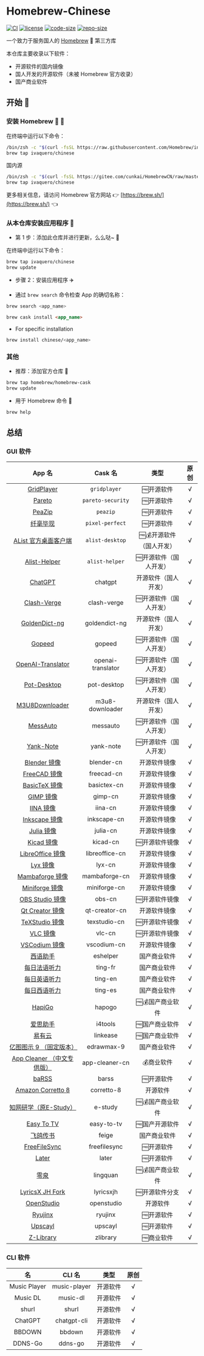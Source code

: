 # Homebrew-Chinese

[![CI](https://github.com/ivaquero/homebrew-chinese/actions/workflows/main.yml/badge.svg)](https://github.com/ivaquero/homebrew-chinese/actions/workflows/main.yml) [![license](https://img.shields.io/github/license/ivaquero/homebrew-chinese.svg)](https://img.shields.io/github/languages/license/homebrew-chinese.svg) [![code-size](https://img.shields.io/github/languages/code-size/ivaquero/homebrew-chinese.svg)](https://img.shields.io/github/languages/code-size/ivaquero/homebrew-chinese.svg) [![repo-size](https://img.shields.io/github/repo-size/ivaquero/homebrew-chinese.svg)](https://img.shields.io/github/repo-size/ivaquero/homebrew-chinese.svg)

一个致力于服务国人的 [Homebrew](https://github.com/Homebrew/brew) 🍺 第三方库

本仓库主要收录以下软件：

- 开源软件的国内镜像
- 国人开发的开源软件（未被 Homebrew 官方收录）
- 国产商业软件

## 开始 🏃

### 安装 Homebrew 🍺 🚴

在终端中运行以下命令：

```sh
/bin/zsh -c "$(curl -fsSL https://raw.githubusercontent.com/Homebrew/install/master/install.sh)"
brew tap ivaquero/chinese
```

国内源

```sh
/bin/zsh -c "$(curl -fsSL https://gitee.com/cunkai/HomebrewCN/raw/master/Homebrew.sh)"
brew tap ivaquero/chinese
```

更多相关信息，请访问 Homebrew 官方网站 👉 [https://brew.sh/](https://brew.sh/) 👈

### 从本仓库安装应用程序 🚅

- 第 1 步：添加此仓库并进行更新，么么哒~ 💋

在终端中运行以下命令：

```sh
brew tap ivaquero/chinese
brew update
```

- 步骤 2：安装应用程序 ✈️

- 通过 `brew search` 命令检查 App 的确切名称：

```sh
brew search <app_name>
```

```markdown
brew cask install <app_name>
```

- For specific installation

```sh
brew install chinese/<app_name>
```

### 其他

- 推荐：添加官方仓库 🚀

```sh
brew tap homebrew/homebrew-cask
brew update
```

- 用于 Homebrew 命令 📖

```sh
brew help
```

## 总结

### GUI 软件

|                                         App 名                                          |      Cask 名      |           类型            | 原创 |
| :-------------------------------------------------------------------------------------: | :---------------: | :-----------------------: | :--: |
|                  [GridPlayer](https://github.com/vzhd1701/gridplayer)                   |   `gridplayer`    |        🆓开源软件         |  √   |
|                          [Pareto](https://paretosecurity.com)                           | `pareto-security` |        🆓开源软件         |  √   |
|                       [PeaZip](https://github.com/peazip/PeaZip)                        |     `peazip`      |        🆓开源软件         |  √   |
|              [纤毫毕现](https://github.com/cormiertyshawn895/PixelPerfect)              |  `pixel-perfect`  |        🆓开源软件         |  √   |
|          [AList 官方桌面客户端](https://github.com/alist-org/desktop-release)           |  `alist-desktop`  | 🆓💰开源软件（国人开发） |  √   |
| [Alist-Helper](https://github.com/Xmarmalade/alisthelper/blob/master/README_zh-Hans.md) |  `alist-helper`   |  🆓开源软件（国人开发）   |  √   |
|                       [ChatGPT](https://github.com/lencx/ChatGPT)                       |      chatgpt      |   开源软件（国人开发）    |  √   |
|                  [Clash-Verge](https://github.com/zzzgydi/clash-verge)                  |    clash-verge    |  🆓开源软件（国人开发）   |  √   |
|              [GoldenDict-ng](https://github.com/xiaoyifang/goldendict-ng)               |   goldendict-ng   |   开源软件（国人开发）    |  √   |
|                              [Gopeed](https://gopeed.com/)                              |      gopeed       |  🆓开源软件（国人开发）   |  √   |
|            [OpenAI-Translator](https://github.com/yetone/openai-translator)             | openai-translator |  🆓开源软件（国人开发）   |  √   |
|                  [Pot-Desktop](https://github.com/pot-app/pot-desktop)                  |    pot-desktop    |  🆓开源软件（国人开发）   |  √   |
|             [M3U8Downloader](https://github.com/HeiSir2014/M3U8-Downloader)             |  m3u8-downloader  |   开源软件（国人开发）    |  √   |
|                     [MessAuto](https://github.com/LeeeSe/MessAuto)                      |     messauto      |  🆓开源软件（国人开发）   |  √   |
|                        [Yank-Note](https://yank-note.com/zh-CN)                         |     yank-note     |  🆓开源软件（国人开发）   |  √   |
|                         [Blender 镜像](https://www.blender.org)                         |    blender-cn     |       开源软件镜像        |  √   |
|                       [FreeCAD 镜像](https://www.freecadweb.org)                        |    freecad-cn     |       开源软件镜像        |  √   |
|              [BasicTeX 镜像](https://www.tug.org/mactex/morepackages.html)              |    basictex-cn    |       开源软件镜像        |  √   |
|                            [GIMP 镜像](https://www.gimp.org)                            |      gimp-cn      |       开源软件镜像        |  √   |
|                              [IINA 镜像](https://iina.io)                               |      iina-cn      |       开源软件镜像        |  √   |
|                          [Inkscape 镜像](https://inkscape.org)                          |    inkscape-cn    |       开源软件镜像        |  √   |
|                           [Julia 镜像](https://julialang.org)                           |     julia-cn      |       开源软件镜像        |  √   |
|                             [Kicad 镜像](https://kicad.org)                             |     kicad-cn      |      🆓开源软件镜像       |  √   |
|                     [LibreOffice 镜像](https://www.libreoffice.org)                     |  libreoffice-cn   |       开源软件镜像        |  √   |
|                             [Lyx 镜像](https://www.lyx.org)                             |      lyx-cn       |       开源软件镜像        |  √   |
|               [Mambaforge 镜像](https://github.com/conda-forge/miniforge)               |   mambaforge-cn   |       开源软件镜像        |  √   |
|               [Miniforge 镜像](https://github.com/conda-forge/miniforge)                |   miniforge-cn    |       开源软件镜像        |  √   |
|                        [OBS Studio 镜像](https://obsproject.com)                        |      obs-cn       |      🆓开源软件镜像       |  √   |
|                     [Qt Creator 镜像](https://www.qt.io/developers)                     |   qt-creator-cn   |       开源软件镜像        |  √   |
|                         [TeXStudio 镜像](https://texstudio.org)                         |   texstudio-cn    |      🆓开源软件镜像       |  √   |
|                        [VLC 镜像](https://www.videolan.org/vlc)                         |      vlc-cn       |      🆓开源软件镜像       |  √   |
|                  [VSCodium 镜像](https://github.com/VSCodium/vscodium)                  |    vscodium-cn    |       开源软件镜像        |  √   |
|                  [西语助手](https://www.eudic.net/v4/es/app/eshelper)                   |     eshelper      |       国产商业软件        |  √   |
|               [每日法语听力](http://www.francochinois.com/v4/fr/app/ting)               |      ting-fr      |       国产商业软件        |  √   |
|               [每日英语听力](http://www.francochinois.com/v4/en/app/ting)               |      ting-en      |       国产商业软件        |  √   |
|               [每日西语听力](http://www.francochinois.com/v4/es/app/ting)               |      ting-es      |       国产商业软件        |  √   |
|                              [HapiGo](https://hapigo.com)                               |      hapogo       |     🆓💰国产商业软件     |  √   |
|                              [爱思助手](https://www.i4.cn)                              |      i4tools      |      🆓国产商业软件       |  √   |
|                           [易有云](https://doc.linkease.com)                            |     linkease      |      🆓国产商业软件       |  √   |
|                   [亿图图示 9 （固定版本）](http://www.edrawsoft.cn)                    |    edrawmax-9     |       国产商业软件        |  √   |
|            [App Cleaner （中文专供版）](https://nektony.com/mac-app-cleaner)            |  app-cleaner-cn   |        💰商业软件        |  √   |
|                        [baRSS](https://relikd.de/projects/barss)                        |       barss       |        🆓开源软件         |  √   |
|               [Amazon Corretto 8](https://github.com/corretto/corretto-8)               |    corretto-8     |         开源软件          |  √   |
|                      [知网研学（原E-Study）](https://e-study.com)                       |      e-study      |     🆓💰国产商业软件     |  √   |
|                 [Easy To TV](https://github.com/duolabmeng6/easy_to_tv)                 |    easy-to-tv     |      🆓国产开源软件       |  √   |
|                           [飞鸽传书](http://www.ipmsg.org.cn)                           |       feige       |       国产商业软件        |  √   |
|                      [FreeFileSync](https://www.freefilesync.org)                       |   freefilesync    |        🆓开源软件         |  √   |
|                              [Later](https://getlater.app)                              |       later       |        🆓开源软件         |  √   |
|                              [零泉](https://lingquan.cool)                              |     lingquan      |     🆓💰国产商业软件     |  √   |
|           [LyricsX JH Fork](https://github.com/JH-Application-Forks/LyricsX)            |     lyricsxjh     |      🆓开源软件分支       |  √   |
|                    [OpenStudio](https://github.com/NREL/OpenStudio)                     |    openstudio     |         开源软件          |  √   |
|                             [Ryujinx](https://ryujinx.org)                              |      ryujinx      |        🆓开源软件         |  √   |
|                           [Upscayl](https://www.upscayl.org)                            |      upscayl      |        🆓开源软件         |  √   |
|                          [Z-Library](https://zlibrary-asia.se)                          |     zlibrary      |        🆓商业软件         |  √   |

### CLI 软件

|      名      |    CLI 名    |   类型   | 原创 |
| :----------: | :----------: | :------: | :--: |
| Music Player | music-player | 开源软件 |  √   |
|   Music DL   |   music-dl   | 开源软件 |  √   |
|    shurl     |    shurl     | 开源软件 |  √   |
|   ChatGPT    | chatgpt-cli  | 开源软件 |  √   |
|    BBDOWN    |    bbdown    | 开源软件 |  √   |
|   DDNS-Go    |   ddns-go    | 开源软件 |  √   |
